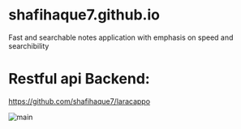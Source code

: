 # shafihaque7.github.io
Fast and searchable notes application with emphasis on speed and searchibility

# Restful api Backend: 
https://github.com/shafihaque7/laracappo

![main](https://github.com/shafihaque7/shafihaque7.github.io/blob/master/demo1.gif)
